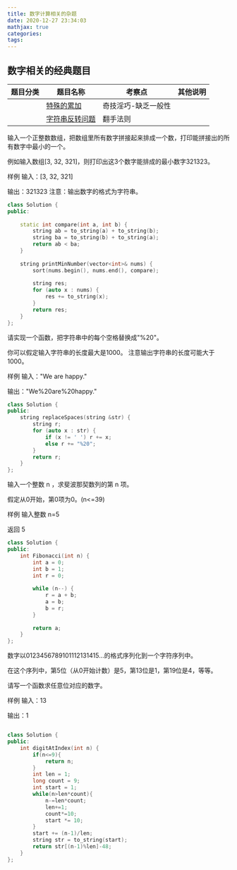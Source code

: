 ```yaml
---
title: 数字计算相关的杂题
date: 2020-12-27 23:34:03
mathjax: true
categories:
tags: 
---
```


## 数字相关的经典题目

|  题目分类 | 题目名称 |考察点   |其他说明|
|  ----  | ---- |----  |----  |
| | [特殊的累加](./special_acc.html)  |奇技淫巧-缺乏一般性|
| | [字符串反转问题](../string_reverse.html)  |翻手法则|

输入一个正整数数组，把数组里所有数字拼接起来排成一个数，打印能拼接出的所有数字中最小的一个。

例如输入数组[3, 32, 321]，则打印出这3个数字能排成的最小数字321323。

样例
输入：[3, 32, 321]

输出：321323
注意：输出数字的格式为字符串。

```cpp
class Solution {
public:
    
    static int compare(int a, int b) {
        string ab = to_string(a) + to_string(b);
        string ba = to_string(b) + to_string(a);
        return ab < ba;
    }
    
    string printMinNumber(vector<int>& nums) {
        sort(nums.begin(), nums.end(), compare);   
        
        string res;
        for (auto x : nums) {
            res += to_string(x);
        }
        return res;
    }
};
```

请实现一个函数，把字符串中的每个空格替换成"%20"。

你可以假定输入字符串的长度最大是1000。
注意输出字符串的长度可能大于1000。

样例
输入："We are happy."

输出："We%20are%20happy."

```cpp
class Solution {
public:
    string replaceSpaces(string &str) {
        string r;
        for (auto x : str) {
            if (x != ' ') r += x;
            else r += "%20";
        }
        return r;
    }
};
```

输入一个整数 n ，求斐波那契数列的第 n 项。

假定从0开始，第0项为0。(n<=39)

样例
输入整数 n=5

返回 5

```cpp
class Solution {
public:
    int Fibonacci(int n) {
        int a = 0;
        int b = 1;
        int r = 0;
        
        while (n--) {
            r = a + b;
            a = b;
            b = r;
        }
        
        return a;
    }
};
```

数字以0123456789101112131415…的格式序列化到一个字符序列中。

在这个序列中，第5位（从0开始计数）是5，第13位是1，第19位是4，等等。

请写一个函数求任意位对应的数字。

样例
输入：13

输出：1

```cpp

class Solution {
public:
    int digitAtIndex(int n) {
        if(n<=9){
            return n;
        }
        int len = 1;
        long count = 9;
        int start = 1;
        while(n>len*count){
            n-=len*count;
            len+=1;
            count*=10;
            start *= 10;
        }
        start += (n-1)/len;
        string str = to_string(start);
        return str[(n-1)%len]-48;
    }
};

```
